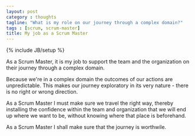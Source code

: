 ```yaml
---
layout: post
category : thoughts
tagline: "What is my role on our journey through a complex domain?"
tags : [scrum, scrum-master]
title: My job as a Scrum Master
---
```

{% include JB/setup %}

As a Scrum Master, it is my job 
to support the team and the organization
on their journey through a complex domain.

Because we're in a complex domain 
the outcomes of our actions are unpredictable. 
This makes our journey exploratory in its very nature - 
there is no right or wrong direction. 

As a Scrum Master I must make sure we travel the right way,
thereby installing the confidence within the team and organization
that we will end up where we want to be,
without knowing where that place is beforehand.

As a Scrum Master I shall make sure that the journey is worthwile.


